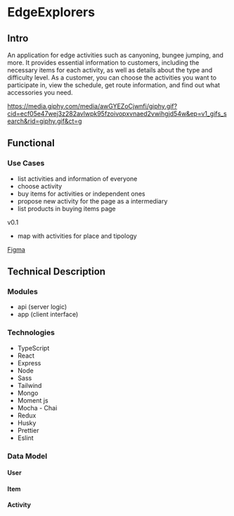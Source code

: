 # EdgeExplorers

## Intro

An application for edge activities such as canyoning, bungee jumping, and more. It provides essential information to customers, including the necessary items for each activity, as well as details about the type and difficulty level. As a customer, you can choose the activities you want to participate in, view the schedule, get route information, and find out what accessories you need.

https://media.giphy.com/media/awGYEZoCjwnfi/giphy.gif?cid=ecf05e47wej3z282avlwpk95fzoivopxvnaed2vwihgjd54w&ep=v1_gifs_search&rid=giphy.gif&ct=g

## Functional

### Use Cases

- list activities and information of everyone
- choose activity
- buy items for activities or independent ones
- propose new activity for the page as a intermediary
- list products in buying items page

v0.1

- map with activities for place and tipology


[Figma]()

## Technical Description


### Modules

- api (server logic)
- app (client interface)


### Technologies

- TypeScript
- React
- Express
- Node
- Sass
- Tailwind
- Mongo
- Moment js
- Mocha - Chai
- Redux
- Husky
- Prettier
- Eslint

### Data Model

#### User

#### Item

#### Activity




